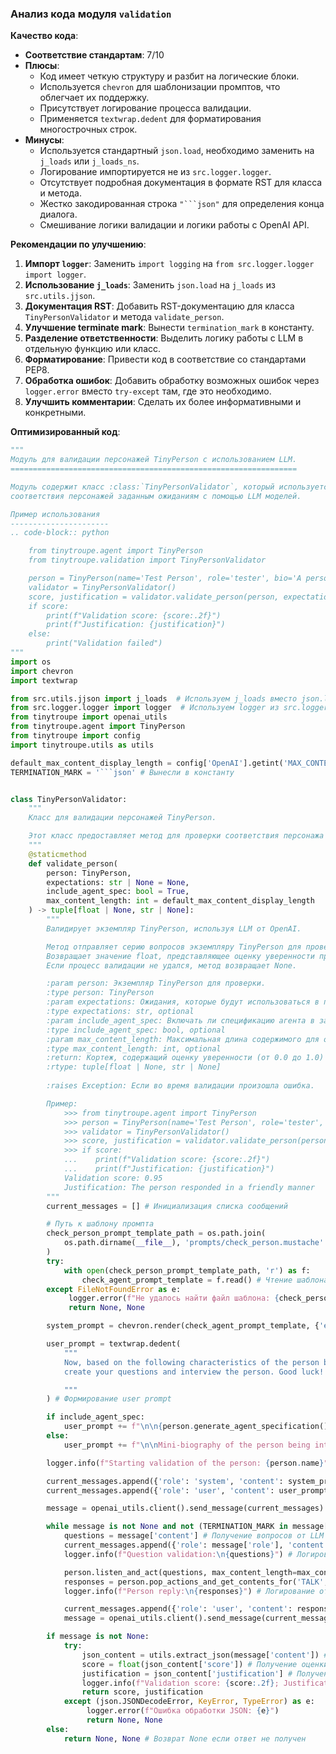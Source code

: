 ### Анализ кода модуля `validation`

**Качество кода**:
- **Соответствие стандартам**: 7/10
- **Плюсы**:
    - Код имеет четкую структуру и разбит на логические блоки.
    - Используется `chevron` для шаблонизации промптов, что облегчает их поддержку.
    - Присутствует логирование процесса валидации.
    - Применяется `textwrap.dedent` для форматирования многострочных строк.
- **Минусы**:
    - Используется стандартный `json.load`, необходимо заменить на `j_loads` или `j_loads_ns`.
    - Логирование импортируется не из `src.logger.logger`.
    - Отсутствует подробная документация в формате RST для класса и метода.
    - Жестко закодированная строка `"```json"` для определения конца диалога.
    - Смешивание логики валидации и логики работы с OpenAI API.

**Рекомендации по улучшению**:

1.  **Импорт `logger`**: Заменить `import logging` на `from src.logger.logger import logger`.
2.  **Использование `j_loads`**: Заменить `json.load` на `j_loads` из `src.utils.jjson`.
3.  **Документация RST**: Добавить RST-документацию для класса `TinyPersonValidator` и метода `validate_person`.
4.  **Улучшение terminate mark**: Вынести `termination_mark` в константу.
5.  **Разделение ответственности**: Выделить логику работы с LLM в отдельную функцию или класс.
6.  **Форматирование**: Привести код в соответствие со стандартами PEP8.
7.  **Обработка ошибок**: Добавить обработку возможных ошибок через `logger.error` вместо `try-except` там, где это необходимо.
8.  **Улучшить комментарии**: Сделать их более информативными и конкретными.

**Оптимизированный код**:

```python
"""
Модуль для валидации персонажей TinyPerson с использованием LLM.
================================================================

Модуль содержит класс :class:`TinyPersonValidator`, который используется для проверки
соответствия персонажей заданным ожиданиям с помощью LLM моделей.

Пример использования
----------------------
.. code-block:: python

    from tinytroupe.agent import TinyPerson
    from tinytroupe.validation import TinyPersonValidator

    person = TinyPerson(name='Test Person', role='tester', bio='A person for testing')
    validator = TinyPersonValidator()
    score, justification = validator.validate_person(person, expectations='The person should be friendly.')
    if score:
        print(f"Validation score: {score:.2f}")
        print(f"Justification: {justification}")
    else:
        print("Validation failed")
"""
import os
import chevron
import textwrap

from src.utils.jjson import j_loads  # Используем j_loads вместо json.load
from src.logger.logger import logger  # Используем logger из src.logger.logger
from tinytroupe import openai_utils
from tinytroupe.agent import TinyPerson
from tinytroupe import config
import tinytroupe.utils as utils

default_max_content_display_length = config['OpenAI'].getint('MAX_CONTENT_DISPLAY_LENGTH', 1024)
TERMINATION_MARK = '```json' # Вынесли в константу


class TinyPersonValidator:
    """
    Класс для валидации персонажей TinyPerson.

    Этот класс предоставляет метод для проверки соответствия персонажа заданным ожиданиям с помощью LLM.
    """
    @staticmethod
    def validate_person(
        person: TinyPerson,
        expectations: str | None = None,
        include_agent_spec: bool = True,
        max_content_length: int = default_max_content_display_length
    ) -> tuple[float | None, str | None]:
        """
        Валидирует экземпляр TinyPerson, используя LLM от OpenAI.

        Метод отправляет серию вопросов экземпляру TinyPerson для проверки его ответов с использованием LLM.
        Возвращает значение float, представляющее оценку уверенности процесса валидации.
        Если процесс валидации не удался, метод возвращает None.

        :param person: Экземпляр TinyPerson для проверки.
        :type person: TinyPerson
        :param expectations: Ожидания, которые будут использоваться в процессе проверки.
        :type expectations: str, optional
        :param include_agent_spec: Включать ли спецификацию агента в запрос.
        :type include_agent_spec: bool, optional
        :param max_content_length: Максимальная длина содержимого для отображения при рендеринге разговора.
        :type max_content_length: int, optional
        :return: Кортеж, содержащий оценку уверенности (от 0.0 до 1.0) и обоснование, или (None, None), если проверка не удалась.
        :rtype: tuple[float | None, str | None]
        
        :raises Exception: Если во время валидации произошла ошибка.

        Пример:
            >>> from tinytroupe.agent import TinyPerson
            >>> person = TinyPerson(name='Test Person', role='tester', bio='A person for testing')
            >>> validator = TinyPersonValidator()
            >>> score, justification = validator.validate_person(person, expectations='The person should be friendly.')
            >>> if score:
            ...    print(f"Validation score: {score:.2f}")
            ...    print(f"Justification: {justification}")
            Validation score: 0.95
            Justification: The person responded in a friendly manner
        """
        current_messages = [] # Инициализация списка сообщений

        # Путь к шаблону промпта
        check_person_prompt_template_path = os.path.join(
            os.path.dirname(__file__), 'prompts/check_person.mustache'
        )
        try:
            with open(check_person_prompt_template_path, 'r') as f:
                check_agent_prompt_template = f.read() # Чтение шаблона
        except FileNotFoundError as e:
             logger.error(f"Не удалось найти файл шаблона: {check_person_prompt_template_path}: {e}")
             return None, None

        system_prompt = chevron.render(check_agent_prompt_template, {'expectations': expectations}) # Рендеринг промпта

        user_prompt = textwrap.dedent(
            """
            Now, based on the following characteristics of the person being interviewed, and following the rules given previously, 
            create your questions and interview the person. Good luck!

            """
        ) # Формирование user prompt

        if include_agent_spec:
            user_prompt += f"\n\n{person.generate_agent_specification()}"  # Добавление спецификации агента
        else:
            user_prompt += f"\n\nMini-biography of the person being interviewed: {person.minibio()}" # Добавление мини-биографии

        logger.info(f"Starting validation of the person: {person.name}") # Логирование начала валидации

        current_messages.append({'role': 'system', 'content': system_prompt}) # Добавление системного сообщения
        current_messages.append({'role': 'user', 'content': user_prompt}) # Добавление сообщения пользователя

        message = openai_utils.client().send_message(current_messages) # Отправка сообщения LLM

        while message is not None and not (TERMINATION_MARK in message['content']): # Цикл пока не получен финальный ответ
            questions = message['content'] # Получение вопросов от LLM
            current_messages.append({'role': message['role'], 'content': questions}) # Добавление вопросов в историю
            logger.info(f"Question validation:\n{questions}") # Логирование вопросов

            person.listen_and_act(questions, max_content_length=max_content_length) # Запрос ответа у персоны
            responses = person.pop_actions_and_get_contents_for('TALK', False) # Получение ответов
            logger.info(f"Person reply:\n{responses}") # Логирование ответов

            current_messages.append({'role': 'user', 'content': responses}) # Добавление ответов в историю
            message = openai_utils.client().send_message(current_messages)  # Отправка запроса LLM

        if message is not None:
            try:
                json_content = utils.extract_json(message['content']) # Извлечение JSON из ответа
                score = float(json_content['score']) # Получение оценки
                justification = json_content['justification'] # Получение обоснования
                logger.info(f"Validation score: {score:.2f}; Justification: {justification}")  # Логирование результата
                return score, justification
            except (json.JSONDecodeError, KeyError, TypeError) as e:
                 logger.error(f"Ошибка обработки JSON: {e}")
                 return None, None
        else:
            return None, None # Возврат None если ответ не получен